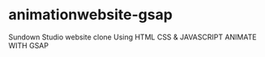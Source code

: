 # animationwebsite-gsap
Sundown Studio website clone Using HTML CSS & JAVASCRIPT ANIMATE WITH GSAP
#
